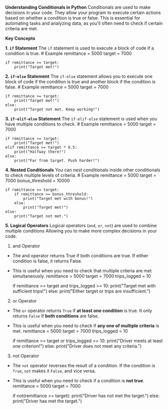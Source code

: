 **Understanding Conditionals in Python**
Conditionals are used to make decisions in your code. They allow your program to execute certain actions based on whether a condition is true or false. This is essential for automating tasks and analyzing data, as you'll often need to check if certain criteria are met.


**Key Concepts**

**1. `if` Statement**
The `if` statement is used to execute a block of code if a condition is true.
    # Example
    remittance = 5000
    target = 7000

    if remittance >= target:
        print("Target met!")

**2. `if-else` Statement**
The `if-else` statement allows you to execute one block of code if the condition is true and another block if the condition is false.
    # Example
    remittance = 5000
    target = 7000

    if remittance >= target:
        print("Target met!")
    else:
        print("Target not met. Keep working!")

**3. `if-elif-else` Statement**
The `if-elif-else` statement is used when you have multiple conditions to check.
    # Example
    remittance = 5000
    target = 7000

    if remittance >= target:
        print("Target met!")
    elif remittance >= target * 0.5:
        print("Halfway there!")
    else:
        print("Far from target. Push harder!")

**4. Nested Conditionals**
You can nest conditionals inside other conditionals to check multiple levels of criteria.
    # Example
    remittance = 5000
    target = 7000
    bonus_threshold = 10000

    if remittance >= target:
        if remittance >= bonus_threshold:
            print("Target met with bonus!")
        else:
            print("Target met!")
    else:
        print("Target not met.")

**5. Logical Operators**
Logical operators (`and`, `or`, `not`) are used to combine multiple conditions Allowing you to make more complex decisions in your code. 

1. and Operator
- The and operator returns True if both conditions are true. If either condition is false, it returns False.
- This is useful when you need to check that multiple criteria are met simultaneously.
    remittance = 5000
    target = 7000
    trips_logged = 10

    if remittance >= target and trips_logged >= 10:
        print("Target met with sufficient trips!")
    else:
        print("Either target or trips are insufficient.")

2. or Operator
- The `or` operator returns `True` if **at least one condition** is true. It only returns `False` if **both conditions** are false.
- This is useful when you need to check if **any one of multiple criteria** is met.
    remittance = 5000
    target = 7000
    trips_logged = 10

    if remittance >= target or trips_logged >= 10:
        print("Driver meets at least one criterion!")
    else:
        print("Driver does not meet any criteria.")

3. not Operator
- The `not` operator reverses the result of a condition. If the condition is `True`, `not` makes it `False`, and vice versa.
- This is useful when you need to check if a condition is **not true**.
    remittance = 5000
    target = 7000

    if not(remittance >= target):
        print("Driver has not met the target.")
    else:
        print("Driver has met the target.")